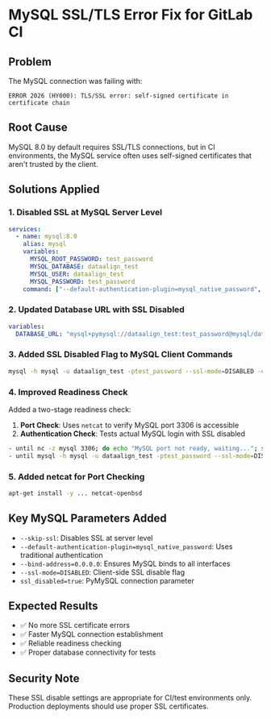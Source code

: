 # MySQL SSL/TLS Error Fix for GitLab CI

## Problem
The MySQL connection was failing with:
```
ERROR 2026 (HY000): TLS/SSL error: self-signed certificate in certificate chain
```

## Root Cause
MySQL 8.0 by default requires SSL/TLS connections, but in CI environments, the MySQL service often uses self-signed certificates that aren't trusted by the client.

## Solutions Applied

### 1. Disabled SSL at MySQL Server Level
```yaml
services:
  - name: mysql:8.0
    alias: mysql
    variables:
      MYSQL_ROOT_PASSWORD: test_password
      MYSQL_DATABASE: dataalign_test
      MYSQL_USER: dataalign_test
      MYSQL_PASSWORD: test_password
    command: ["--default-authentication-plugin=mysql_native_password", "--skip-ssl", "--bind-address=0.0.0.0"]
```

### 2. Updated Database URL with SSL Disabled
```yaml
variables:
  DATABASE_URL: "mysql+pymysql://dataalign_test:test_password@mysql/dataalign_test?charset=utf8mb4&ssl_disabled=true"
```

### 3. Added SSL Disabled Flag to MySQL Client Commands
```bash
mysql -h mysql -u dataalign_test -ptest_password --ssl-mode=DISABLED -e "SELECT 1"
```

### 4. Improved Readiness Check
Added a two-stage readiness check:
1. **Port Check**: Uses `netcat` to verify MySQL port 3306 is accessible
2. **Authentication Check**: Tests actual MySQL login with SSL disabled

```bash
- until nc -z mysql 3306; do echo "MySQL port not ready, waiting..."; sleep 2; done
- until mysql -h mysql -u dataalign_test -ptest_password --ssl-mode=DISABLED -e "SELECT 1"; do echo "MySQL authentication not ready, waiting..."; sleep 2; done
```

### 5. Added netcat for Port Checking
```bash
apt-get install -y ... netcat-openbsd
```

## Key MySQL Parameters Added
- `--skip-ssl`: Disables SSL at server level
- `--default-authentication-plugin=mysql_native_password`: Uses traditional authentication
- `--bind-address=0.0.0.0`: Ensures MySQL binds to all interfaces
- `--ssl-mode=DISABLED`: Client-side SSL disable flag
- `ssl_disabled=true`: PyMySQL connection parameter

## Expected Results
- ✅ No more SSL certificate errors
- ✅ Faster MySQL connection establishment
- ✅ Reliable readiness checking
- ✅ Proper database connectivity for tests

## Security Note
These SSL disable settings are appropriate for CI/test environments only. 
Production deployments should use proper SSL certificates.
